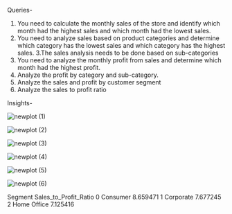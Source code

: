 Queries-

1. You need to calculate the monthly sales of the store and identify which month had the
highest sales and which month had the lowest sales.
2. You need to analyze sales based on product categories and determine which category has
the lowest sales and which category has the highest sales.
3.The sales analysis needs to be done based on sub-categories
4. You need to analyze the monthly profit from sales and determine which month had the
highest profit.
5. Analyze the profit by category and sub-category.
6. Analyze the sales and profit by customer segment
7. Analyze the sales to profit ratio
   

Insights-

![newplot (1)](https://github.com/user-attachments/assets/3bb78973-98f0-44a7-a63b-db7d69961a67)
 
 ![newplot (2)](https://github.com/user-attachments/assets/511606f1-64f0-4857-82ba-add74738d5be)

 ![newplot (3)](https://github.com/user-attachments/assets/65a68134-2b68-4af6-9a30-9b551ad39f7e)

 ![newplot (4)](https://github.com/user-attachments/assets/827e18f1-4689-4b03-ab40-3b7ee7a7e4af)

![newplot (5)](https://github.com/user-attachments/assets/915a01d3-d6ce-4fe9-8478-bb9f931ee936)
 
 ![newplot (6)](https://github.com/user-attachments/assets/519836fe-3462-4962-af24-6b435b16ffff)

   Segment  Sales_to_Profit_Ratio
0     Consumer               8.659471
1    Corporate               7.677245
2  Home Office               7.125416

 


 
